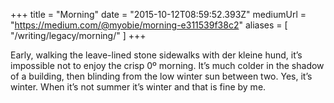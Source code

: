 +++
title = "Morning"
date = "2015-10-12T08:59:52.393Z"
mediumUrl = "https://medium.com/@myobie/morning-e311539f38c2"
aliases = [
  "/writing/legacy/morning/"
]
+++

Early, walking the leave-lined stone sidewalks with der kleine hund, it’s impossible not to enjoy the crisp 0º morning. It’s much colder in the shadow of a building, then blinding from the low winter sun between two. Yes, it’s winter. When it’s not summer it’s winter and that is fine by me.